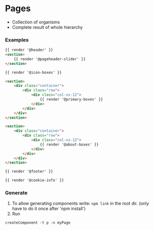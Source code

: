 # Pages
* Collection of organisms
* Complete result of whole hierarchy

### Examples
```html
{{ render '@header' }}
<section>
    {{ render '@pageheader-slider' }}
</section>

{{ render '@icon-boxes' }}

<section>
    <div class="container">
        <div class="row">
            <div class="col-xs-12">
                {{ render '@primary-boxes' }}
            </div>
        </div>
    </div>
</section>

<section>
    <div class="container">
        <div class="row">
            <div class="col-xs-12">
                {{ render '@about-boxes' }}
            </div>
        </div>
    </div>
</section>

{{ render '@footer' }}

{{ render '@cookie-info' }}
```

### Generate
1. To allow generating components write: `npm link` in the root dir. (only have to do it once after 'npm install')
2. Run 
```
createComponent -t p -n myPage
```